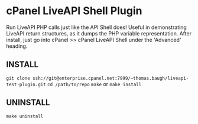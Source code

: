 cPanel LiveAPI Shell Plugin
===========================

Run LiveAPI PHP calls just like the API Shell does!
Useful in demonstrating LiveAPI return structures, as it dumps the PHP variable representation.
After install, just go into cPanel >> cPanel LiveAPI Shell under the 'Advanced' heading.

INSTALL
-------
`git clone ssh://git@enterprise.cpanel.net:7999/~thomas.baugh/liveapi-test-plugin.git`
`cd /path/to/repo`
`make` or `make install`

UNINSTALL
---------
`make uninstall`
